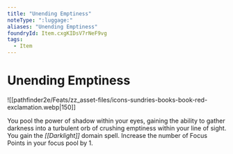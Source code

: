 ```yaml
---
title: "Unending Emptiness"
noteType: ":luggage:"
aliases: "Unending Emptiness"
foundryId: Item.cxgKIDsV7rNeF9vg
tags:
  - Item
---
```


# Unending Emptiness
![[pathfinder2e/Feats/zz_asset-files/icons-sundries-books-book-red-exclamation.webp|150]]

You pool the power of shadow within your eyes, gaining the ability to gather darkness into a turbulent orb of crushing emptiness within your line of sight. You gain the _[[Darklight]]_ domain spell. Increase the number of Focus Points in your focus pool by 1.
